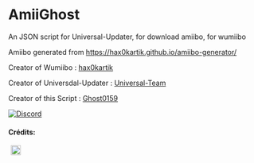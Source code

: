 # AmiiGhost
An JSON script for Universal-Updater, for download amiibo, for wumiibo

Amiibo generated from https://hax0kartik.github.io/amiibo-generator/

Creator of Wumiibo : [hax0kartik](https://github.com/hax0kartik)

Creator of Universdal-Updater : [Universal-Team](https://github.com/Universal-Team)

Creator of this Script : [Ghost0159](https://github.com/Ghost0159)

[![Discord](https://discordapp.com/api/guilds/633965704424718336/widget.png?style=banner3&time)](https://discord.gg/9Rqvh9F)

#### Crédits: 
<a href="https://github.com/Ghost0159" style="padding-left: 5px; padding-right: 5px;"><img src="https://img.shields.io/badge/&copyGhost0159-blue.svg" height="20"></a>
